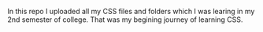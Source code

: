 In this repo I uploaded all my CSS files and folders which I was learing in my 2nd semester of college. That was my begining journey of learning CSS.